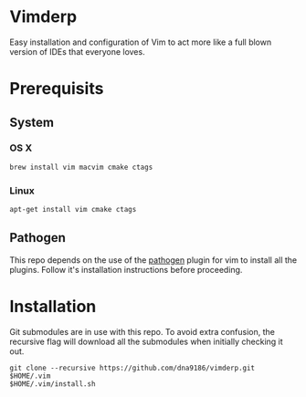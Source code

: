 # Vimderp
Easy installation and configuration of Vim to act more like a full blown version of IDEs that everyone loves.

# Prerequisits

## System

### OS X
```bash
brew install vim macvim cmake ctags
```

### Linux
```bash
apt-get install vim cmake ctags
```

## Pathogen
This repo depends on the use of the [pathogen](https://github.com/tpope/vim-pathogen) plugin for vim to install all the plugins.  Follow it's installation instructions before proceeding.

# Installation
Git submodules are in use with this repo.  To avoid extra confusion, the recursive flag will download all the submodules when initially checking it out.

```
git clone --recursive https://github.com/dna9186/vimderp.git $HOME/.vim
$HOME/.vim/install.sh
```

